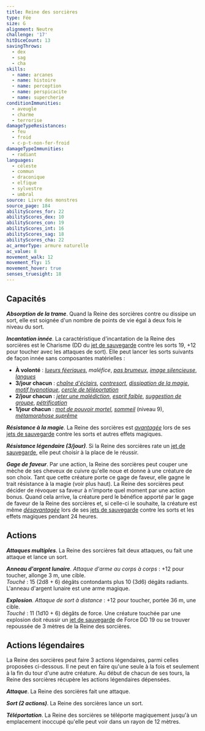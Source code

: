 ```yaml
---
title: Reine des sorcières
type: Fée
size: G
alignment: Neutre
challenge: '17'
hitDiceCount: 13
savingThrows:
  - dex
  - sag
  - cha
skills:
  - name: arcanes
  - name: histoire
  - name: perception
  - name: perspicacite
  - name: supercherie
conditionImmunities:
  - aveugle
  - charme
  - terrorise
damageTypeResistances:
  - feu
  - froid
  - c-p-t-non-fer-froid
damageTypeImmunities:
  - radiant
languages:
  - céleste
  - commun
  - draconique
  - elfique
  - sylvestre
  - umbral
source: Livre des monstres
source_page: 184
abilityScores_for: 22
abilityScores_dex: 10
abilityScores_con: 19
abilityScores_int: 16
abilityScores_sag: 18
abilityScores_cha: 22
ac_armorType: armure naturelle
ac_value: 8
movement_walk: 12
movement_fly: 15
movement_hover: true
senses_truesight: 18
---
```

## Capacités
_**Absorption de la trame**_. Quand la Reine des sorcières contre ou dissipe un sort, elle est soignée d'un nombre de points de vie égal à deux fois le niveau du sort.

_**Incantation innée**_. La caractéristique d'incantation de la Reine des sorcières est le Charisme (DD du [jet de sauvegarde](/utiliser-les-caracteristiques/#jets-de-sauvegarde) contre les sorts 19, +12 pour toucher avec les attaques de sort). Elle peut lancer les sorts suivants de façon innée sans composantes matérielles :
* **À volonté** : [_lueurs féeriques_](/grimoire/lueurs-feeriques/), _maléfice_, [_pas brumeux_](/grimoire/pas-brumeux/), [_image silencieuse_](/grimoire/image-silencieuse/), [_langues_](/grimoire/langues/)
* **3/jour chacun** : [_chaîne d'éclairs_](/grimoire/chaine-d-eclairs/), [_contresort_](/grimoire/contresort/), [_dissipation de la magie_](/grimoire/dissipation-de-la-magie/), [_motif hypnotique_](/grimoire/motif-hypnotique/), [_cercle de téléportation_](/grimoire/cercle-de-teleportation/)
* **2/jour chacun** : [_jeter une malédiction_](/grimoire/jeter-une-malediction/), [_esprit faible_](/grimoire/esprit-faible/), [_suggestion de groupe_](/grimoire/suggestion-de-groupe/), [_pétrification_](/grimoire/petrification/)
* **1/jour chacun** : [_mot de pouvoir mortel_](/grimoire/mot-de-pouvoir-mortel/), [_sommeil_](/grimoire/sommeil/) (niveau 9), [_métamorphose suprême_](/grimoire/metamorphose-supreme/)

_**Résistance à la magie**_. La Reine des sorcières est [_avantagée_](/utiliser-les-caracteristiques/#avantage-et-desavantage) lors de ses [jets de sauvegarde](/utiliser-les-caracteristiques/#jets-de-sauvegarde) contre les sorts et autres effets magiques.

_**Résistance légendaire (3/jour)**_. Si la Reine des sorcières rate un [jet de sauvegarde](/utiliser-les-caracteristiques/#jets-de-sauvegarde), elle peut choisir à la place de le réussir.

_**Gage de faveur**_. Par une action, la Reine des sorcières peut couper une mèche de ses cheveux de cuivre qu'elle noue et donne à une créature de son choix. Tant que cette créature porte ce gage de faveur, elle gagne le trait résistance à la magie (voir plus haut). La Reine des sorcières peut décider de révoquer sa faveur à n'importe quel moment par une action bonus. Quand cela arrive, la créature perd le bénéfice apporté par le gage de faveur de la Reine des sorcières et, si celle-ci le souhaite, la créature est même [_désavantagée_](/utiliser-les-caracteristiques/#avantage-et-desavantage) lors de ses [jets de sauvegarde](/utiliser-les-caracteristiques/#jets-de-sauvegarde) contre les sorts et les effets magiques pendant 24 heures.

## Actions
_**Attaques multiples**_. La Reine des sorcières fait deux attaques, ou fait une attaque et lance un sort.

_**Anneau d'argent lunaire**_. _Attaque d'arme au corps à corps_ : +12 pour toucher, allonge 3 m, une cible.  
_Touché_ : 15 (2d8 + 6) dégâts contondants plus 10 (3d6) dégâts radiants. L'anneau d'argent lunaire est une arme magique.

_**Explosion**_. _Attaque de sort à distance_ : +12 pour toucher, portée 36 m, une cible.  
_Touché_ : 11 (1d10 + 6) dégâts de force. Une créature touchée par une explosion doit réussir un [jet de sauvegarde](/utiliser-les-caracteristiques/#jets-de-sauvegarde) de Force DD 19 ou se trouver repoussée de 3 mètres de la Reine des sorcières.

## Actions légendaires
La Reine des sorcières peut faire 3 actions légendaires, parmi celles proposées ci-dessous. Il ne peut en faire qu'une seule à la fois et seulement à la fin du tour d'une autre créature. Au début de chacun de ses tours, la Reine des sorcières récupère les actions légendaires dépensées.

_**Attaque**_. La Reine des sorcières fait une attaque.

_**Sort (2 actions)**_. La Reine des sorcières lance un sort.

_**Téléportation**_. La Reine des sorcières se téléporte magiquement jusqu'à un emplacement inoccupé qu'elle peut voir dans un rayon de 12 mètres.
